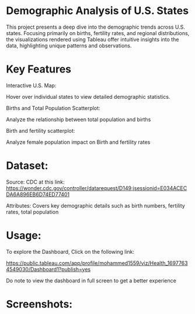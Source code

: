 # Demographic Analysis of U.S. States



This project presents a deep dive into the demographic trends across U.S. states. Focusing primarily on births, fertility rates, and regional distributions, the visualizations rendered using Tableau offer intuitive insights into the data, highlighting unique patterns and observations.


# Key Features

Interactive U.S. Map: 

Hover over individual states to view detailed demographic statistics.

Births and Total Population Scatterplot: 

Analyze the relationship between total population and births

Birth and fertility scatterplot: 

Analyze female population impact on Birth and fertility rates

# Dataset: 

Source: CDC at this link: https://wonder.cdc.gov/controller/datarequest/D149;jsessionid=E034ACECDA6A896EB6D74ED77401

Attributes: Covers key demographic details such as birth numbers, fertility rates, total population


# Usage: 

To explore the Dashboard, Click on the following link:

https://public.tableau.com/app/profile/mohammed1559/viz/Health_16977634549030/Dashboard1?publish=yes

Do note to view the dashboard in full screen to get a better experience 


# Screenshots: 



